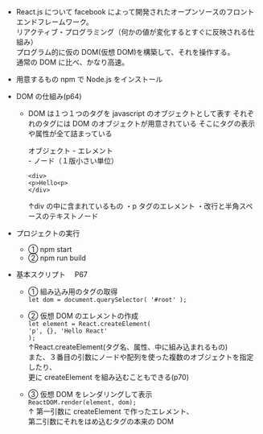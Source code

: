 - React.js について
  facebook によって開発されたオープンソースのフロントエンドフレームワーク。<br>
  リアクティブ・プログラミング（何かの値が変化するとすぐに反映される仕組み）<br>
  プログラム的に仮の DOM(仮想 DOM)を構築して、それを操作する。<br>
  通常の DOM に比べ、かなり高速。<br>

- 用意するもの
  npm で Node.js をインストール

- DOM の仕組み(p64)

  - DOM は１つ１つのタグを javascript のオブジェクトとして表す
    それぞれのタグには DOM のオブジェクトが用意されている
    そこにタグの表示や属性が全て詰まっている

    オブジェクト - エレメント<br>
              - ノード（１版小さい単位）<br>

    `<div>`<br>
    `<p>Hello<p>`<br>
    `</div>`<br>

    ↑div の中に含まれているもの
    ・p タグのエレメント
    ・改行と半角スペースのテキストノード

- プロジェクトの実行
  * ① npm start
  * ② npm run build

- 基本スクリプト　 P67
  * ① 組み込み用のタグの取得<br>
   `let dom = document.querySelector( '#root' );`<br>
   
  * ② 仮想 DOM のエレメントの作成<br>
    `let element = React.createElement(`<br>
    `'p', {}, 'Hello React'`<br>
    `);`<br>
    ↑React.createElement(タグ名、属性、中に組み込まれるもの)<br>
    また、３番目の引数にノードや配列を使った複数のオブジェクトを指定したり、<br>
    更に createElement を組み込むこともできる(p70)
    
  * ③ 仮想 DOM をレンダリングして表示<br>
    `ReactDOM.render(element, dom);`<br>
    ↑ 第一引数に createElement で作ったエレメント、<br>
     第二引数にそれをはめ込むタグの本来の DOM
